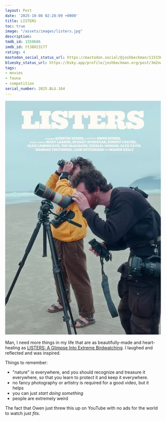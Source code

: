 ```yaml
---
layout: Post
date: '2025-10-08 02:28:09 +0000'
title: LISTERS
toc: true
image: "/assets/images/listers.jpg"
description:
tmdb_id: 1559686
imdb_id: tt38023177
rating: 4
mastodon_social_status_url: https://mastodon.social/@joshbeckman/115336927575096786
bluesky_status_url: https://bsky.app/profile/joshbeckman.org/post/3m2nwei7u7n2o
tags:
- movies
- fauna
- competition
serial_number: 2025.BLG.164
---
```


![LISTERS]( /assets/images/listers.jpg )

Man, I need more things in my life that are as beautifully-made and heart-healing as [LISTERS: A Glimpse Into Extreme Birdwatching](https://www.youtube.com/watch?v=zl-wAqplQAo). I laughed and reflected and was inspired. 

Things to remember:
- "nature" is everywhere, and you should recognize and treasure it everywhere, so that you learn to protect it and keep it everywhere.
- no fancy photography or artistry is required for a good video, but it helps
- you can just _start doing something_
- people are extremely weird

The fact that Owen just threw this up on YouTube with no ads for the world to watch just _fits_.
